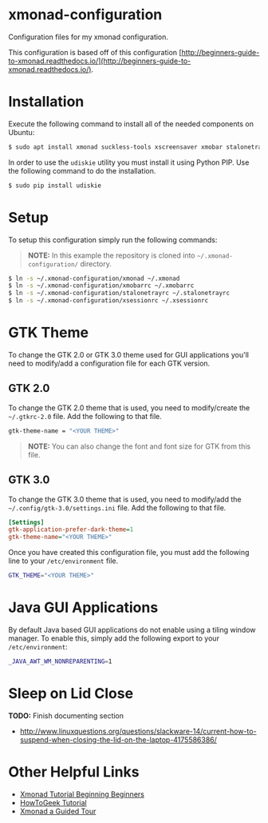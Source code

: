 # xmonad-configuration
Configuration files for my xmonad configuration.

This configuration is based off of this configuration [http://beginners-guide-to-xmonad.readthedocs.io/](http://beginners-guide-to-xmonad.readthedocs.io/).

# Installation
Execute the following command to install all of the needed components on Ubuntu:

```sh
$ sudo apt install xmonad suckless-tools xscreensaver xmobar stalonetray feh python-pip 
```

In order to use the <code>udiskie</code> utility you must install it using Python PIP. Use the following command to do the installation.

```sh
$ sudo pip install udiskie
```

# Setup
To setup this configuration simply run the following commands:

> **NOTE:** In this example the repository is cloned into <code>~/.xmonad-configuration/</code> directory.

```sh
$ ln -s ~/.xmonad-configuration/xmonad ~/.xmonad
$ ln -s ~/.xmonad-configuration/xmobarrc ~/.xmobarrc
$ ln -s ~/.xmonad-configuration/stalonetrayrc ~/.stalonetrayrc
$ ln -s ~/.xmonad-configuration/xsessionrc ~/.xsessionrc 
```

# GTK Theme
To change the GTK 2.0 or GTK 3.0 theme used for GUI applications you'll need to modify/add a configuration file for each GTK version.

## GTK 2.0
To change the GTK 2.0 theme that is used, you need to modify/create the <code>~/.gtkrc-2.0</code> file. Add the following to that file.

```sh
gtk-theme-name = "<YOUR THEME>"
```
>**NOTE:** You can also change the font and font size for GTK from this file.

## GTK 3.0
To change the GTK 3.0 theme that is used, you need to modify/add the <code>~/.config/gtk-3.0/settings.ini</code> file. Add the following to that file.

```ini
[Settings]
gtk-application-prefer-dark-theme=1
gtk-theme-name="<YOUR THEME>"
```

Once you have created this configuration file, you must add the following line to your <code>/etc/environment</code> file.

```sh
GTK_THEME="<YOUR THEME>"
```

# Java GUI Applications
By default Java based GUI applications do not enable using a tiling window manager. To enable this, simply add the following export to your <code>/etc/environment</code>:

```sh
_JAVA_AWT_WM_NONREPARENTING=1
```

# Sleep on Lid Close
**TODO:** Finish documenting section
 - http://www.linuxquestions.org/questions/slackware-14/current-how-to-suspend-when-closing-the-lid-on-the-laptop-4175586386/

# Other Helpful Links

- [Xmonad Tutorial Beginning Beginners](http://beginners-guide-to-xmonad.readthedocs.io/)
- [HowToGeek Tutorial](https://www.howtogeek.com/114728/how-to-use-xmonad-a-tiling-window-manager-for-linux/)
- [Xmonad a Guided Tour](http://xmonad.org/tour.html)
